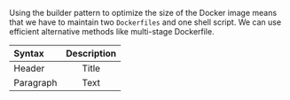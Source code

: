 Using the builder pattern to optimize the size of the Docker image
means that we have to maintain two `Dockerfiles` and one shell script.
We can use efficient alternative methods like multi-stage Dockerfile.

| Syntax      | Description |
| :---        |    :----:   |
| Header      | Title       |
| Paragraph   | Text        |

